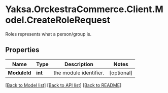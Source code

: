 # Yaksa.OrckestraCommerce.Client.Model.CreateRoleRequest
Roles represents what a person/group is.

## Properties

Name | Type | Description | Notes
------------ | ------------- | ------------- | -------------
**ModuleId** | **int** | the module identifier. | [optional] 

[[Back to Model list]](../README.md#documentation-for-models) [[Back to API list]](../README.md#documentation-for-api-endpoints) [[Back to README]](../README.md)

